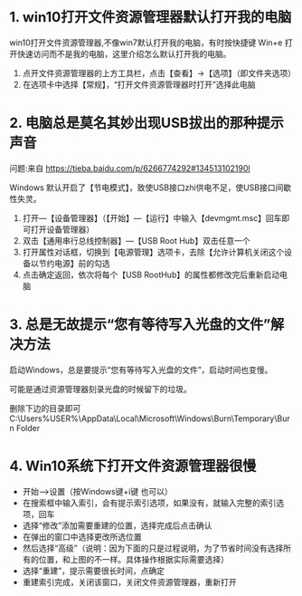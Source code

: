 # <font size='5'>1. win10打开文件资源管理器默认打开我的电脑</font>

win10打开文件资源管理器,不像win7默认打开我的电脑，有时按快捷键 Win+e 打开快速访问而不是我的电脑，这里介绍怎么默认打开我的电脑。
1. 点开文件资源管理器的上方工具栏，点击【查看】->【选项】（即文件夹选项）
2. 在选项卡中选择【常规】，“打开文件资源管理器时打开”选择此电脑

# <font size='5'>2. 电脑总是莫名其妙出现USB拔出的那种提示声音</font>
问题:来自 <https://tieba.baidu.com/p/6266774292#134513102190l> 

Windows 默认开启了【节电模式】，致使USB接口zhi供电不足，使USB接口间歇性失灵。

1. 打开—【设备管理器】（【开始】—【运行】中输入【devmgmt.msc】回车即可打开设备管理器）
2. 双击【通用串行总线控制器】—【USB Root Hub】双击任意一个
3. 打开属性对话框，切换到【电源管理】选项卡，去除【允许计算机关闭这个设备以节约电源】前的勾选
4. 点击确定返回，依次将每个【USB RootHub】的属性都修改完后重新启动电脑

# <font size='5'>3. 总是无故提示“您有等待写入光盘的文件”解决方法</font>

启动Windows，总是要提示“您有等待写入光盘的文件”，启动时间也变慢。

可能是通过资源管理器刻录光盘的时候留下的垃圾。

删除下边的目录即可C:\Users\%USER%\AppData\Local\Microsoft\Windows\Burn\Temporary\Burn Folder

# <font size='5'>4. Win10系统下打开文件资源管理器很慢</font>

- 开始-->设置（按Windows键+i键 也可以）
- 在搜索框中输入索引，会有提示索引选项，如果没有，就输入完整的索引选项，回车
- 选择“修改”添加需要重建的位置，选择完成后点击确认
- 在弹出的窗口中选择更改所选位置
- 然后选择“高级”（说明：因为下面的只是过程说明，为了节省时间没有选择所有的位置，和上图的不一样。具体操作根据实际需要选择）
- 选择“重建”，提示需要很长时间，点确定
- 重建索引完成，关闭该窗口，关闭文件资源管理器，重新打开
